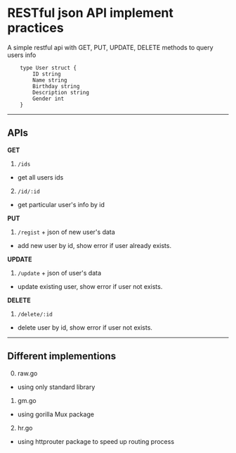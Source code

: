 # RESTful json API implement practices
A simple restful api with GET, PUT, UPDATE, DELETE methods to query users info
```
    type User struct {
        ID string
        Name string
        Birthday string
        Description string
        Gender int
    }
```
---
## APIs

**GET**
1. `/ids`
- get all users ids
2. `/id/:id`
- get particular user's info by id

**PUT**
1. `/regist` + json of new user's data
- add new user by id, show error if user already exists.

**UPDATE**
1. `/update` + json of user's data 
- update existing user, show error if user not exists.

**DELETE**
1. `/delete/:id`
- delete user by id, show error if user not exists.

---

## Different implementions
0. raw.go
- using only standard library
1. gm.go
- using gorilla Mux package
2. hr.go
- using httprouter package to speed up routing process


